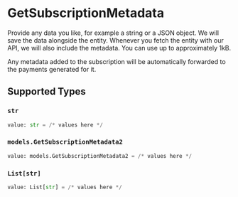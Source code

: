# GetSubscriptionMetadata

Provide any data you like, for example a string or a JSON object. We will save the data alongside the entity. Whenever you fetch the entity with our API, we will also include the metadata. You can use up to approximately 1kB.

Any metadata added to the subscription will be automatically forwarded to the payments generated for it.


## Supported Types

### `str`

```python
value: str = /* values here */
```

### `models.GetSubscriptionMetadata2`

```python
value: models.GetSubscriptionMetadata2 = /* values here */
```

### `List[str]`

```python
value: List[str] = /* values here */
```

